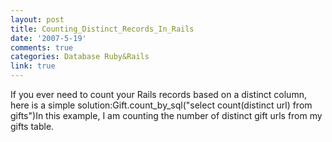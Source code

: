 ```yaml
---
layout: post
title: Counting_Distinct_Records_In_Rails
date: '2007-5-19'
comments: true
categories: Database Ruby&Rails
link: true
---
```

If you ever need to count your Rails records based on a distinct column, here is a simple solution:Gift.count_by_sql(&quot;select count(distinct url) from gifts&quot;)In this example, I am counting the number of distinct gift urls from my gifts table.
